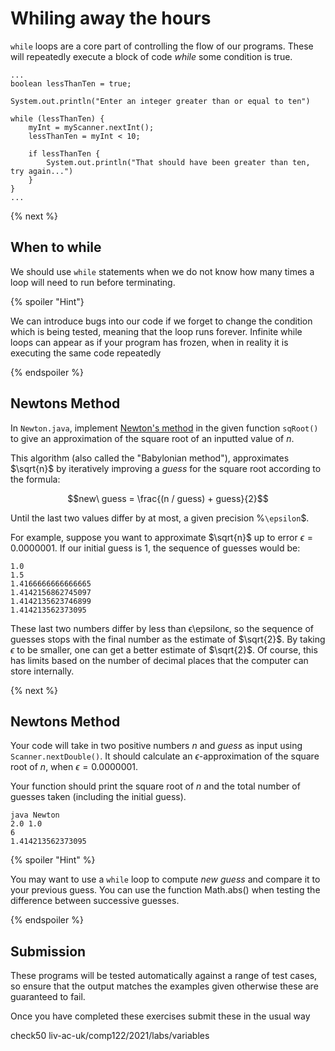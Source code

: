 # Whiling away the hours

`while` loops are a core part of controlling the flow of our programs. These will repeatedly execute a block of code _while_ some condition is true.

```
...
boolean lessThanTen = true;

System.out.println("Enter an integer greater than or equal to ten")

while (lessThanTen) {
    myInt = myScanner.nextInt();
    lessThanTen = myInt < 10;

    if lessThanTen {
        System.out.println("That should have been greater than ten, try again...")
    }
}
...
```

{% next %}

## When to while

We should use `while` statements when we do not know how many times a loop will need to run before terminating.

{% spoiler "Hint"}

We can introduce bugs into our code if we forget to change the condition which is being tested, meaning that the loop runs forever. Infinite while loops can appear as if your program has frozen, when in reality it is executing the same code repeatedly

{% endspoiler %}

## Newtons Method

In `Newton.java`, implement [Newton's method](https://www.wikipedia.com/en/Newton's_method#/Square_root_of_a_number) in the given function `sqRoot()` to give an approximation of the square root of an inputted value of $`n`$.

This algorithm (also called the "Babylonian method"), approximates $`\sqrt{n}`$ by iteratively improving a $`guess`$ for the square root according to the formula:
```math
new\ guess = \frac{(n / guess) + guess}{2}
```

Until the last two values differ by at most, a given precision %`\epsilon`$.

For example, suppose you want to approximate $`\sqrt{n}`$ up to error $`\epsilon=0.0000001`$. If our initial guess is $`1`$, the sequence of guesses would be:

```
1.0
1.5
1.4166666666666665
1.4142156862745097
1.4142135623746899
1.414213562373095
```

These last two numbers differ by less than ϵ\epsilonϵ, so the sequence of guesses stops with the final number as the estimate of $`\sqrt{2}`$​​. By taking $`\epsilon`$ to be smaller, one can get a better estimate of $`\sqrt{2}`$​. Of course, this has limits based on the number of decimal places that the computer can store internally.

{% next %}

## Newtons Method

Your code will take in two positive numbers $`n`$ and $`guess`$ as input using `Scanner.nextDouble()`. It should calculate an $`\epsilon`$-approximation of the square root of $`n`$, when $`\epsilon=0.0000001`$.

Your function should print the square root of $`n`$ and the total number of guesses taken (including the initial guess).

```
java Newton
2.0 1.0
6
1.414213562373095
```

{% spoiler "Hint" %}

You may want to use a `while` loop to compute $`new\ guess`$ and compare it to your previous guess. You can use the function Math.abs() when testing the difference between successive guesses.

{% endspoiler %}


## Submission

These programs will be tested automatically against a range of test cases, so ensure that the output matches the examples given otherwise these are guaranteed to fail.

Once you have completed these exercises submit these in the usual way

check50 liv-ac-uk/comp122/2021/labs/variables
